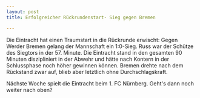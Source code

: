 ```yaml
---
layout: post
title: Erfolgreicher Rückrundenstart- Sieg gegen Bremen

---
```


Die Eintracht hat einen Traumstart in die Rückrunde erwischt: Gegen Werder Bremen gelang der Mannschaft ein 1:0-Sieg. Russ war der Schütze des Siegtors in der 57. Minute. Die Eintracht stand in den gesamten 90 Minuten diszipliniert in der Abwehr und hätte nach Kontern in der Schlussphase noch höher gewinnen können. Bremen drehte nach dem Rückstand zwar auf, blieb aber letztlich ohne Durchschlagskraft.

Nächste Woche spielt die Eintracht beim 1. FC Nürnberg. Geht's dann noch weiter nach oben?
